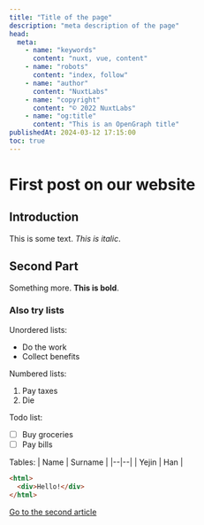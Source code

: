 ```yaml
---
title: "Title of the page"
description: "meta description of the page"
head:
  meta:
    - name: "keywords"
      content: "nuxt, vue, content"
    - name: "robots"
      content: "index, follow"
    - name: "author"
      content: "NuxtLabs"
    - name: "copyright"
      content: "©️ 2022 NuxtLabs"
    - name: "og:title"
      content: "This is an OpenGraph title"
publishedAt: 2024-03-12 17:15:00
toc: true
---
```


# First post on our website

## Introduction

This is some text. _This is italic_.

## Second Part

Something more. **This is bold**.

### Also try lists

Unordered lists:

- Do the work
- Collect benefits

Numbered lists:

1.  Pay taxes
2.  Die

Todo list:

- [ ] Buy groceries
- [ ] Pay bills

Tables:
| Name | Surname |
|--|--|
| Yejin | Han |

```html
<html>
  <div>Hello!</div>
</html>
```

[Go to the second article](/blog/second)
